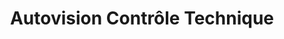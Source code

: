 ---
title: "Autovision Contrôle Technique"
url: /villefranche-de-lauragais/autovision-controle-technique/
shop: réparation de voitures
---
